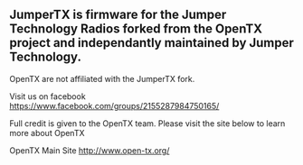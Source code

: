                                  
                                    
## JumperTX is firmware for the Jumper Technology Radios forked from the OpenTX project and independantly maintained by Jumper Technology. 
OpenTX are not affiliated with the JumperTX fork.


Visit us on facebook https://www.facebook.com/groups/2155287984750165/

Full credit is given to the OpenTX team. Please visit the site below to learn more about OpenTX

OpenTX Main Site http://www.open-tx.org/
